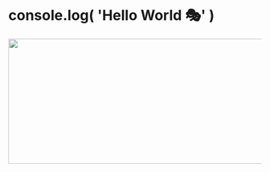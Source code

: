 # console.log( 'Hello World 🎭' )

<p align="center">
<img  width="800" height="250" src="https://media.giphy.com/media/Lny6Rw04nsOOc/giphy.gif">
  </p>


